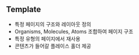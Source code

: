 ## Template

* 특정 페이지의 구조와 레이아웃 정의
* Organisms, Molecules, Atoms 조합하여 페이지 구조
* 특정 유형의 페이지에서 재사용
* 콘텐츠가 들어갈 플레이스 홀더 제공